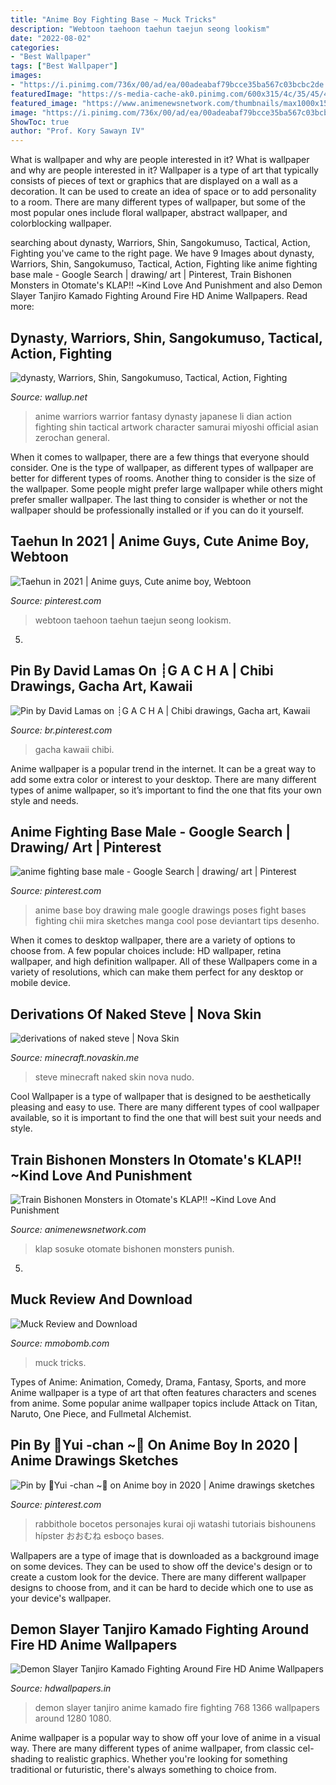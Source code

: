 ```yaml
---
title: "Anime Boy Fighting Base ~ Muck Tricks"
description: "Webtoon taehoon taehun taejun seong lookism"
date: "2022-08-02"
categories:
- "Best Wallpaper"
tags: ["Best Wallpaper"]
images:
- "https://i.pinimg.com/736x/00/ad/ea/00adeabaf79bcce35ba567c03bcbc2de.jpg"
featuredImage: "https://s-media-cache-ak0.pinimg.com/600x315/4c/35/45/4c354525d23a4a5c0da28f4a8cb722a0.jpg"
featured_image: "https://www.animenewsnetwork.com/thumbnails/max1000x1500/cms/interest/83589/klap08.jpg"
image: "https://i.pinimg.com/736x/00/ad/ea/00adeabaf79bcce35ba567c03bcbc2de.jpg"
ShowToc: true
author: "Prof. Kory Sawayn IV"
---
```



What is wallpaper and why are people interested in it?
What is wallpaper and why are people interested in it?
Wallpaper is a type of art that typically consists of pieces of text or graphics that are displayed on a wall as a decoration. It can be used to create an idea of space or to add personality to a room. There are many different types of wallpaper, but some of the most popular ones include floral wallpaper, abstract wallpaper, and colorblocking wallpaper.

	

		
searching about dynasty, Warriors, Shin, Sangokumuso, Tactical, Action, Fighting you've came to the right page. We have 9 Images about dynasty, Warriors, Shin, Sangokumuso, Tactical, Action, Fighting like anime fighting base male - Google Search | drawing/ art | Pinterest, Train Bishonen Monsters in Otomate&#039;s KLAP!! ~Kind Love And Punishment and also Demon Slayer Tanjiro Kamado Fighting Around Fire HD Anime Wallpapers. Read more:
		
    
## Dynasty, Warriors, Shin, Sangokumuso, Tactical, Action, Fighting

<img loading=lazy src="https://wallup.net/wp-content/uploads/2018/09/29/629835-dynasty-warriors-shin-sangokumuso-tactical-action-fighting-fantasy-anime-1dwar-warrior-japanese.jpg" onerror="this.onerror=null;this.src='https://tse2.mm.bing.net/th?id=OIP.W2m8S-ZVVyWrlDc_058X_wDWEj&amp;pid=15.1';" alt="dynasty, Warriors, Shin, Sangokumuso, Tactical, Action, Fighting">

_Source: wallup.net_

>anime warriors warrior fantasy dynasty japanese li dian action fighting shin tactical artwork character samurai miyoshi official asian zerochan general. 

	

When it comes to wallpaper, there are a few things that everyone should consider. One is the type of wallpaper, as different types of wallpaper are better for different types of rooms. Another thing to consider is the size of the wallpaper. Some people might prefer large wallpaper while others might prefer smaller wallpaper. The last thing to consider is whether or not the wallpaper should be professionally installed or if you can do it yourself.

    
## Taehun In 2021 | Anime Guys, Cute Anime Boy, Webtoon

<img loading=lazy src="https://i.pinimg.com/736x/44/38/d3/4438d30db67c58326cf1ed153f93eed1.jpg" onerror="this.onerror=null;this.src='https://tse3.mm.bing.net/th?id=OIP.rLD9sI1XsYWyxe-ZcfkssQHaPj&amp;pid=15.1';" alt="Taehun in 2021 | Anime guys, Cute anime boy, Webtoon">

_Source: pinterest.com_

>webtoon taehoon taehun taejun seong lookism. 

	

5.

    
## Pin By David Lamas On ┊G A C H A | Chibi Drawings, Gacha Art, Kawaii

<img loading=lazy src="https://i.pinimg.com/736x/00/ad/ea/00adeabaf79bcce35ba567c03bcbc2de.jpg" onerror="this.onerror=null;this.src='https://tse4.mm.bing.net/th?id=OIP.e-ssQB1GopNPfBrc-DEyKgHaJ3&amp;pid=15.1';" alt="Pin by David Lamas on ┊G A C H A | Chibi drawings, Gacha art, Kawaii">

_Source: br.pinterest.com_

>gacha kawaii chibi. 

	

Anime wallpaper is a popular trend in the internet. It can be a great way to add some extra color or interest to your desktop. There are many different types of anime wallpaper, so it’s important to find the one that fits your own style and needs.

    
## Anime Fighting Base Male - Google Search | Drawing/ Art | Pinterest

<img loading=lazy src="https://s-media-cache-ak0.pinimg.com/600x315/4c/35/45/4c354525d23a4a5c0da28f4a8cb722a0.jpg" onerror="this.onerror=null;this.src='https://tse2.mm.bing.net/th?id=OIP.VDsmNrfunajVQ1mB1pBN2AHaEI&amp;pid=15.1';" alt="anime fighting base male - Google Search | drawing/ art | Pinterest">

_Source: pinterest.com_

>anime base boy drawing male google drawings poses fight bases fighting chii mira sketches manga cool pose deviantart tips desenho. 

	

When it comes to desktop wallpaper, there are a variety of options to choose from. A few popular choices include: HD wallpaper, retina wallpaper, and high definition wallpaper. All of these Wallpapers come in a variety of resolutions, which can make them perfect for any desktop or mobile device. 

    
## Derivations Of Naked Steve | Nova Skin

<img loading=lazy src="https://lh3.googleusercontent.com/1q2LBFq82204L_PgCK0noSBGfbfi5ug9QLaHDwkt-HbVopjnzq_H0JGbN-sk2-Nl8bKvYAsU6hrsYpkjy8ygQQ=s400" onerror="this.onerror=null;this.src='https://tse3.mm.bing.net/th?id=OIP.qPntgzQwJF54-M8nFgDbGgAAAA&amp;pid=15.1';" alt="derivations of naked steve | Nova Skin">

_Source: minecraft.novaskin.me_

>steve minecraft naked skin nova nudo. 

	

Cool Wallpaper is a type of wallpaper that is designed to be aesthetically pleasing and easy to use. There are many different types of cool wallpaper available, so it is important to find the one that will best suit your needs and style.

    
## Train Bishonen Monsters In Otomate&#039;s KLAP!! ~Kind Love And Punishment

<img loading=lazy src="https://www.animenewsnetwork.com/thumbnails/max1000x1500/cms/interest/83589/klap08.jpg" onerror="this.onerror=null;this.src='https://tse1.mm.bing.net/th?id=OIP.kbAqysa2B8RaI818KW82hwHaMf&amp;pid=15.1';" alt="Train Bishonen Monsters in Otomate&#039;s KLAP!! ~Kind Love And Punishment">

_Source: animenewsnetwork.com_

>klap sosuke otomate bishonen monsters punish. 

	

5.

    
## Muck Review And Download

<img loading=lazy src="https://www.mmobomb.com/file/2021/06/muck-5.jpg" onerror="this.onerror=null;this.src='https://tse1.mm.bing.net/th?id=OIP.efqa6y7e7Xd_yv5489w9twHaEK&amp;pid=15.1';" alt="Muck Review and Download">

_Source: mmobomb.com_

>muck tricks. 

	

Types of Anime: Animation, Comedy, Drama, Fantasy, Sports, and more
Anime wallpaper is a type of art that often features characters and scenes from anime. Some popular anime wallpaper topics include Attack on Titan, Naruto, One Piece, and Fullmetal Alchemist.

    
## Pin By 🍁Yui -chan ~🦋 On Anime Boy In 2020 | Anime Drawings Sketches

<img loading=lazy src="https://i.pinimg.com/736x/22/cc/1d/22cc1d45ee1427a91b5a2715e388154b.jpg" onerror="this.onerror=null;this.src='https://tse2.mm.bing.net/th?id=OIP.Tf5yM8Nrr9_Zj9ZvF0ZzOAHaJ6&amp;pid=15.1';" alt="Pin by 🍁Yui -chan ~🦋 on Anime boy in 2020 | Anime drawings sketches">

_Source: pinterest.com_

>rabbithole bocetos personajes kurai oji watashi tutoriais bishounens hípster おおむね esboço bases. 

	

Wallpapers are a type of image that is downloaded as a background image on some devices. They can be used to show off the device's design or to create a custom look for the device. There are many different wallpaper designs to choose from, and it can be hard to decide which one to use as your device's wallpaper.

    
## Demon Slayer Tanjiro Kamado Fighting Around Fire HD Anime Wallpapers

<img loading=lazy src="https://www.hdwallpapers.in/download/demon_slayer_tanjiro_kamado_fighting_around_fire_hd_anime-1366x768.jpg" onerror="this.onerror=null;this.src='https://tse1.mm.bing.net/th?id=OIP.o0MKwZPrmPELrv3UEyafRgHaEK&amp;pid=15.1';" alt="Demon Slayer Tanjiro Kamado Fighting Around Fire HD Anime Wallpapers">

_Source: hdwallpapers.in_

>demon slayer tanjiro anime kamado fire fighting 768 1366 wallpapers around 1280 1080. 

	

Anime wallpaper is a popular way to show off your love of anime in a visual way. There are many different types of anime wallpaper, from classic cel-shading to realistic graphics. Whether you're looking for something traditional or futuristic, there's always something to choice from.

